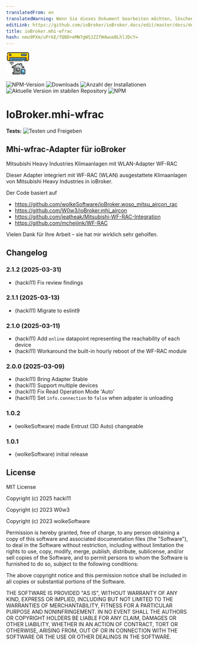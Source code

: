 ```yaml
---
translatedFrom: en
translatedWarning: Wenn Sie dieses Dokument bearbeiten möchten, löschen Sie bitte das Feld "translationsFrom". Andernfalls wird dieses Dokument automatisch erneut übersetzt
editLink: https://github.com/ioBroker/ioBroker.docs/edit/master/docs/de/adapterref/iobroker.mhi-wfrac/README.md
title: ioBroker.mhi-wfrac
hash: nmu9PXm/uPrkE/fQBD+eMW7gWSJZZfWdwueBLhlJDcY=
---
```

![Logo](../../../en/adapterref/iobroker.mhi-wfrac/admin/mhi-wfrac.png)

![NPM-Version](https://img.shields.io/npm/v/iobroker.mhi-wfrac.svg)
![Downloads](https://img.shields.io/npm/dm/iobroker.mhi-wfrac.svg)
![Anzahl der Installationen](https://iobroker.live/badges/mhi-wfrac-installed.svg)
![Aktuelle Version im stabilen Repository](https://iobroker.live/badges/mhi-wfrac-stable.svg)
![NPM](https://nodei.co/npm/iobroker.mhi-wfrac.png?downloads=true)

# IoBroker.mhi-wfrac
**Tests:** ![Testen und Freigeben](https://github.com/hacki11/ioBroker.mhi-wfrac/workflows/Test%20and%20Release/badge.svg)

## Mhi-wfrac-Adapter für ioBroker
Mitsubishi Heavy Industries Klimaanlagen mit WLAN-Adapter WF-RAC

Dieser Adapter integriert mit WF-RAC (WLAN) ausgestattete Klimaanlagen von Mitsubishi Heavy Industries in ioBroker.

Der Code basiert auf

- https://github.com/wolkeSoftware/ioBroker.woso_mitsu_aircon_rac
- https://github.com/W0w3/ioBroker.mhi_aircon
- https://github.com/jeatheak/Mitsubishi-WF-RAC-Integration
- https://github.com/mcheijink/WF-RAC

Vielen Dank für Ihre Arbeit – sie hat mir wirklich sehr geholfen.

## Changelog
<!--
    Placeholder for the next version (at the beginning of the line):
    ### **WORK IN PROGRESS**
-->
### 2.1.2 (2025-03-31)
* (hacki11) Fix review findings

### 2.1.1 (2025-03-13)
* (hacki11) Migrate to eslint9

### 2.1.0 (2025-03-11)
* (hacki11) Add `online` datapoint representing the reachability of each device
* (hacki11) Workaround the built-in hourly reboot of the WF-RAC module

### 2.0.0 (2025-03-09)
* (hacki11) Bring Adapter Stable
* (hacki11) Support multiple devices
* (hacki11) Fix Read Operation Mode 'Auto'
* (hacki11) Set `info.connection` to `false` when adpater is unloading

### 1.0.2
* (wolkeSoftware) made Entrust (3D Auto) changeable

### 1.0.1
* (wolkeSoftware) initial release

## License
MIT License

Copyright (c) 2025 hacki11

Copyright (c) 2023 W0w3

Copyright (c) 2023 wolkeSoftware

Permission is hereby granted, free of charge, to any person obtaining a copy
of this software and associated documentation files (the "Software"), to deal
in the Software without restriction, including without limitation the rights
to use, copy, modify, merge, publish, distribute, sublicense, and/or sell
copies of the Software, and to permit persons to whom the Software is
furnished to do so, subject to the following conditions:

The above copyright notice and this permission notice shall be included in all
copies or substantial portions of the Software.

THE SOFTWARE IS PROVIDED "AS IS", WITHOUT WARRANTY OF ANY KIND, EXPRESS OR
IMPLIED, INCLUDING BUT NOT LIMITED TO THE WARRANTIES OF MERCHANTABILITY,
FITNESS FOR A PARTICULAR PURPOSE AND NONINFRINGEMENT. IN NO EVENT SHALL THE
AUTHORS OR COPYRIGHT HOLDERS BE LIABLE FOR ANY CLAIM, DAMAGES OR OTHER
LIABILITY, WHETHER IN AN ACTION OF CONTRACT, TORT OR OTHERWISE, ARISING FROM,
OUT OF OR IN CONNECTION WITH THE SOFTWARE OR THE USE OR OTHER DEALINGS IN THE
SOFTWARE.